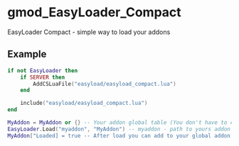 # gmod_EasyLoader_Compact
EasyLoader Compact - simple way to load your addons


## Example
```lua
if not EasyLoader then
    if SERVER then
        AddCSLuaFile("easyload/easyload_compact.lua")
    end

    include("easyload/easyload_compact.lua")
end

MyAddon = MyAddon or {} -- Your addon global table (You don't have to create it and just use EasyLoader.Load("path/to/your/addon/in/lua", "YourAddonName"))
EasyLoader.Load("myaddon", "MyAddon") -- myaddon - path to yours addon lua folder (example: lua/myaddon)
MyAddon["Loaded] = true -- After load you can add to your global addon table Loaded value for checks
```
